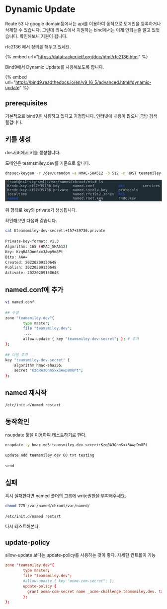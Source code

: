 # Dynamic Update

Route 53 나 google domain등에서는 api를 이용하여 동적으로 도메인을 등록하거나 삭제할 수 있습니다. 그런데 리눅스에서 지원하는 bind에서는 이게 안되는줄 알고 있엇습니다. 확인해보니 지원이 됩니다. 

rfc2136 에서 정의를 해두고 있네요.

{% embed url="https://datatracker.ietf.org/doc/html/rfc2136.html" %}


Bind9에서 Dynamic Update를 사용해보도록 합니다.

{% embed url="https://bind9.readthedocs.io/en/v9_16_5/advanced.html#dynamic-update" %}

## prerequisites

기본적으로 bind9을 사용하고 있다고 가정합니다. 인터넷에 내용이 많으니 금방 검색 될겁니다.

## 키를 생성

dns서버에서 키를 생성합니다.

도메인은 teamsmiley.dev를 기준으로 합니다.

```sh
dnssec-keygen -r /dev/urandom -a HMAC-SHA512 -b 512 -n HOST teamsmiley-dev-secret
```

![](./images/2022-02-09-05-03-41.png)

위 형태로 key와 private가 생성됩니다.

확인해보면 다음과 같습니다.

```sh
cat Kteamsmiley-dev-secret.+157+39736.private

Private-key-format: v1.3
Algorithm: 165 (HMAC_SHA512)
Key: KzqRA3OnnSxx3Awp9m8Pt
Bits: AAA=
Created: 20220209130648
Publish: 20220209130648
Activate: 20220209130648
```

## named.conf에 추가

```sh
vi named.conf

## 수정
zone "teamsmiley.dev"{
        type master;
        file "teamsmiley.dev";
		....
        allow-update { key "teamsmiley-dev-secret"; }; # 추가
};

## 다음 추가 
key "teamsmiley-dev-secret" {
    algorithm hmac-sha256;
    secret "KzqRA3OnnSxx3Awp9m8Pt";
};
```

## named 재시작

```sh
/etc/init.d/named restart
```

## 동작확인

nsupdate 툴을 이용하여 테스트하기로 한다.

```sh
nsupdate -y hmac-md5:teamsmiley-dev-secret:KzqRA3OnnSxx3Awp9m8Pt

update add teamsmiley.dev 60 txt testing

send
```

## 실패

혹시 실패한다면 named 폴더의 그룹에 write권한을 부여해주세요.

```sh
chmod 775 /var/named/chroot/var/named/

/etc/init.d/named restart
```

다시 테스트해본다.

## update-policy

allow-update 보다는 update-policy를 사용하는 것이 좋다. 자세한 컨트롤이 가능

```conf
zone "teamsmiley.dev"{
        type master;
        file "teamsmiley.dev";
        #allow-update { key "ooma-com-secret"; };
        update-policy {
          grant ooma-com-secret name _acme-challenge.teamsmiley.dev. txt;
        };
};
```
